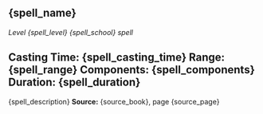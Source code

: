 ## {spell_name}
*Level {spell_level} {spell_school} spell*

**Casting Time:** {spell_casting_time}
**Range:** {spell_range}
**Components:** {spell_components}
**Duration:** {spell_duration}
---
{spell_description}
**Source:** {source_book}, page {source_page}
